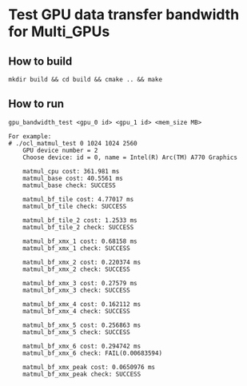 # Test GPU data transfer bandwidth for Multi_GPUs

## How to build

    mkdir build && cd build && cmake .. && make


## How to run

    gpu_bandwidth_test <gpu_0 id> <gpu_1 id> <mem_size MB>

    For example:
    # ./ocl_matmul_test 0 1024 1024 2560
        GPU device number = 2
        Choose device: id = 0, name = Intel(R) Arc(TM) A770 Graphics

        matmul_cpu cost: 361.981 ms
        matmul_base cost: 40.5561 ms
        matmul_base check: SUCCESS

        matmul_bf_tile cost: 4.77017 ms
        matmul_bf_tile check: SUCCESS

        matmul_bf_tile_2 cost: 1.2533 ms
        matmul_bf_tile_2 check: SUCCESS

        matmul_bf_xmx_1 cost: 0.68158 ms
        matmul_bf_xmx_1 check: SUCCESS

        matmul_bf_xmx_2 cost: 0.220374 ms
        matmul_bf_xmx_2 check: SUCCESS

        matmul_bf_xmx_3 cost: 0.27579 ms
        matmul_bf_xmx_3 check: SUCCESS

        matmul_bf_xmx_4 cost: 0.162112 ms
        matmul_bf_xmx_4 check: SUCCESS

        matmul_bf_xmx_5 cost: 0.256863 ms
        matmul_bf_xmx_5 check: SUCCESS

        matmul_bf_xmx_6 cost: 0.294742 ms
        matmul_bf_xmx_6 check: FAIL(0.00683594)

        matmul_bf_xmx_peak cost: 0.0650976 ms
        matmul_bf_xmx_peak check: SUCCESS


